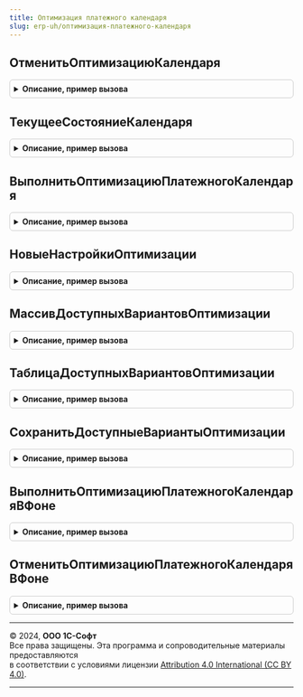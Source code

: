 ```yaml
---
title: Оптимизация платежного календаря
slug: erp-uh/оптимизация-платежного-календаря
---
```



## ОтменитьОптимизациюКалендаря
<details style="margin: 1em 0; padding: 0.5em; border: 1px solid #ccc; border-radius: 6px;">

<summary style="font-weight: bold; cursor: pointer;">Описание, пример вызова</summary>

```bsl

Процедура ОтменитьОптимизациюКалендаря(ТекущийПользователь) Экспорт
```

Пример вызова
```bsl
ОптимизацияПлатежногоКалендаря.ОтменитьОптимизациюКалендаря(ТекущийПользователь) 
```
</details>

## ТекущееСостояниеКалендаря
<details style="margin: 1em 0; padding: 0.5em; border: 1px solid #ccc; border-radius: 6px;">

<summary style="font-weight: bold; cursor: pointer;">Описание, пример вызова</summary>

```bsl

Функция ТекущееСостояниеКалендаря(ПараметрыОтчета) Экспорт
```

Пример вызова
```bsl
Результат = ОптимизацияПлатежногоКалендаря.ТекущееСостояниеКалендаря(ПараметрыОтчета) 
```
</details>

## ВыполнитьОптимизациюПлатежногоКалендаря
<details style="margin: 1em 0; padding: 0.5em; border: 1px solid #ccc; border-radius: 6px;">

<summary style="font-weight: bold; cursor: pointer;">Описание, пример вызова</summary>

```bsl

Процедура ВыполнитьОптимизациюПлатежногоКалендаря(СостояниеКалендаря, НастройкиОптимизации) Экспорт
```

Пример вызова
```bsl
ОптимизацияПлатежногоКалендаря.ВыполнитьОптимизациюПлатежногоКалендаря(СостояниеКалендаря, НастройкиОптимизации) 
```
</details>

## НовыеНастройкиОптимизации
<details style="margin: 1em 0; padding: 0.5em; border: 1px solid #ccc; border-radius: 6px;">

<summary style="font-weight: bold; cursor: pointer;">Описание, пример вызова</summary>

```bsl

Функция НовыеНастройкиОптимизации() Экспорт
```

Пример вызова
```bsl
Результат = ОптимизацияПлатежногоКалендаря.НовыеНастройкиОптимизации() 
```
</details>

## МассивДоступныхВариантовОптимизации
<details style="margin: 1em 0; padding: 0.5em; border: 1px solid #ccc; border-radius: 6px;">

<summary style="font-weight: bold; cursor: pointer;">Описание, пример вызова</summary>

```bsl

Функция МассивДоступныхВариантовОптимизации() Экспорт
```

Пример вызова
```bsl
Результат = ОптимизацияПлатежногоКалендаря.МассивДоступныхВариантовОптимизации() 
```
</details>

## ТаблицаДоступныхВариантовОптимизации
<details style="margin: 1em 0; padding: 0.5em; border: 1px solid #ccc; border-radius: 6px;">

<summary style="font-weight: bold; cursor: pointer;">Описание, пример вызова</summary>

```bsl

Функция ТаблицаДоступныхВариантовОптимизации() Экспорт
```

Пример вызова
```bsl
Результат = ОптимизацияПлатежногоКалендаря.ТаблицаДоступныхВариантовОптимизации() 
```
</details>

## СохранитьДоступныеВариантыОптимизации
<details style="margin: 1em 0; padding: 0.5em; border: 1px solid #ccc; border-radius: 6px;">

<summary style="font-weight: bold; cursor: pointer;">Описание, пример вызова</summary>

```bsl

Функция СохранитьДоступныеВариантыОптимизации(ТаблицаВариантов) Экспорт
```

Пример вызова
```bsl
Результат = ОптимизацияПлатежногоКалендаря.СохранитьДоступныеВариантыОптимизации(ТаблицаВариантов) 
```
</details>

## ВыполнитьОптимизациюПлатежногоКалендаряВФоне
<details style="margin: 1em 0; padding: 0.5em; border: 1px solid #ccc; border-radius: 6px;">

<summary style="font-weight: bold; cursor: pointer;">Описание, пример вызова</summary>

```bsl

Процедура ВыполнитьОптимизациюПлатежногоКалендаряВФоне(Параметры, АдресРезультата) Экспорт
```

Пример вызова
```bsl
ОптимизацияПлатежногоКалендаря.ВыполнитьОптимизациюПлатежногоКалендаряВФоне(Параметры, АдресРезультата) 
```
</details>

## ОтменитьОптимизациюПлатежногоКалендаряВФоне
<details style="margin: 1em 0; padding: 0.5em; border: 1px solid #ccc; border-radius: 6px;">

<summary style="font-weight: bold; cursor: pointer;">Описание, пример вызова</summary>

```bsl

Процедура ОтменитьОптимизациюПлатежногоКалендаряВФоне(Параметры, АдресРезультата) Экспорт
```

Пример вызова
```bsl
ОптимизацияПлатежногоКалендаря.ОтменитьОптимизациюПлатежногоКалендаряВФоне(Параметры, АдресРезультата) 
```
</details>

---

© 2024, **ООО 1С-Софт**  
Все права защищены. Эта программа и сопроводительные материалы предоставляются  
в соответствии с условиями лицензии [Attribution 4.0 International (CC BY 4.0)](https://creativecommons.org/licenses/by/4.0/legalcode).

---
